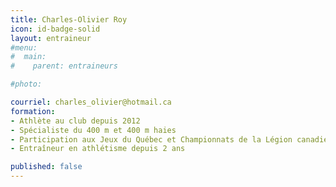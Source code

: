 ```yaml
---
title: Charles-Olivier Roy
icon: id-badge-solid
layout: entraineur
#menu:
#  main:
#    parent: entraineurs

#photo:

courriel: charles_olivier@hotmail.ca
formation:
- Athlète au club depuis 2012
- Spécialiste du 400 m et 400 m haies
- Participation aux Jeux du Québec et Championnats de la Légion canadienne
- Entraîneur en athlétisme depuis 2 ans

published: false
---
```

